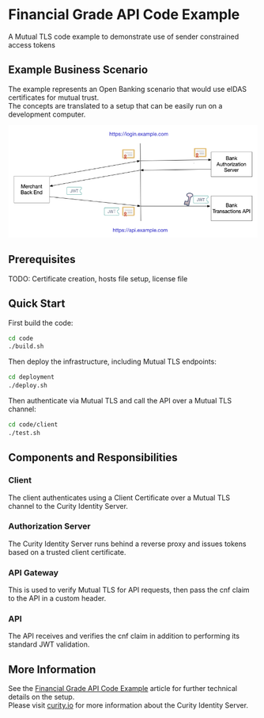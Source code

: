 # Financial Grade API Code Example

A Mutual TLS code example to demonstrate use of sender constrained access tokens

## Example Business Scenario

The example represents an Open Banking scenario that would use eIDAS certificates for mutual trust.\
The concepts are translated to a setup that can be easily run on a development computer.

![Sequence](doc/sequence.png)

## Prerequisites

TODO: Certificate creation, hosts file setup, license file

## Quick Start

First build the code:

```bash
cd code
./build.sh
```

Then deploy the infrastructure, including Mutual TLS endpoints:

```bash
cd deployment
./deploy.sh
```

Then authenticate via Mutual TLS and call the API over a Mutual TLS channel:

```bash
cd code/client
./test.sh
```

## Components and Responsibilities

### Client

The client authenticates using a Client Certificate over a Mutual TLS channel to the Curity Identity Server.

### Authorization Server

The Curity Identity Server runs behind a reverse proxy and issues tokens based on a trusted client certificate.

### API Gateway

This is used to verify Mutual TLS for API requests, then pass the cnf claim to the API in a custom header.

### API

The API receives and verifies the cnf claim in addition to performing its standard JWT validation.

## More Information

See the [Financial Grade API Code Example]() article for further technical details on the setup.\
Please visit [curity.io](https://curity.io/) for more information about the Curity Identity Server.

